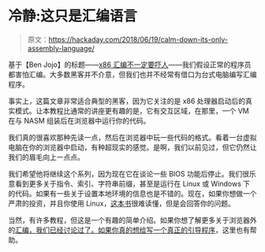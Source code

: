 # 冷静:这只是汇编语言

> 原文：<https://hackaday.com/2018/06/19/calm-down-its-only-assembly-language/>

基于【Ben Jojo】的标题——[x86 汇编不一定要吓人](https://blog.benjojo.co.uk/post/interactive-x86-bootloader-tutorial)——我们假设正常的程序员都害怕汇编。大多数黑客并不介意，但我们也并不经常有借口为台式电脑编写汇编程序。

事实上，这篇文章非常适合典型的黑客，因为它关注的是 x86 处理器启动后的真实模式。让本教程比通常的讲座更有趣的是，它有交互区域，在那里，一个 VM 在与 NASM 组装后在浏览器中运行你的代码。

我们真的很喜欢那种先读一点，然后在浏览器中玩一些代码的格式。看着一台虚拟电脑在你的浏览器中启动，有种超现实的感觉。是啊，我们以前见过，但它仍然让我们的眉毛向上一点点。

我们希望他将继续这个系列，因为现在它在谈论一些 BIOS 功能后停止。我们很乐意看到更多关于指令、索引、字符串前缀，甚至是运行在 Linux 或 Windows 下的代码。如果有一些关于设置本地环境的信息也是不错的。现在，如果你想做一个严肃的投资，并且你使用 Linux，[这本书](http://www.egr.unlv.edu/~ed/assembly64.pdf)很难读懂，但是会回答你的问题。

当然，有许多教程，但这是一个有趣的简单介绍。如果你想了解更多关于浏览器外的[汇编，我们已经讨论过了。如果你真的想给](https://hackaday.com/2016/06/14/linux-assembly-required/)[写一个真正的引导程序](https://hackaday.com/2017/10/23/write-your-own-x86-bootloader/)，这里也有帮助。